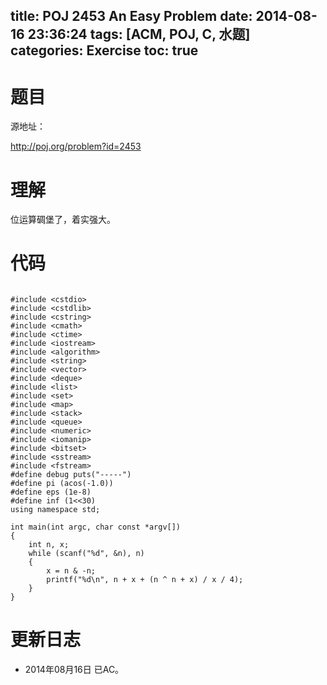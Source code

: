 title: POJ 2453 An Easy Problem
date: 2014-08-16 23:36:24
tags: [ACM, POJ, C, 水题]
categories: Exercise
toc: true
---
# 题目
源地址：

http://poj.org/problem?id=2453

# 理解
位运算碉堡了，着实强大。

<!-- more -->

# 代码

```

#include <cstdio>
#include <cstdlib>
#include <cstring>
#include <cmath>
#include <ctime>
#include <iostream>
#include <algorithm>
#include <string>
#include <vector>
#include <deque>
#include <list>
#include <set>
#include <map>
#include <stack>
#include <queue>
#include <numeric>
#include <iomanip>
#include <bitset>
#include <sstream>
#include <fstream>
#define debug puts("-----")
#define pi (acos(-1.0))
#define eps (1e-8)
#define inf (1<<30)
using namespace std;

int main(int argc, char const *argv[])
{
    int n, x;
    while (scanf("%d", &n), n)
    {
        x = n & -n;
        printf("%d\n", n + x + (n ^ n + x) / x / 4);
    }
}

```

# 更新日志
- 2014年08月16日 已AC。